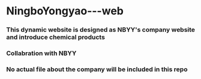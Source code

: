 # NingboYongyao---web


### This dynamic website is designed as NBYY's company website and introduce chemical products
### Collabration with NBYY
### No actual file about the company will be included in this repo
